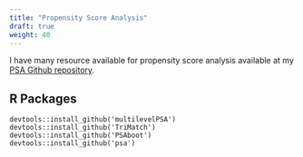 ```yaml
---
title: "Propensity Score Analysis"
draft: true
weight: 40
---
```


I have many resource available for propensity score analysis available at my [PSA Github repository](https://github.com/jbryer/psa).

## R Packages


```
devtools::install_github('multilevelPSA')
devtools::install_github('TriMatch')
devtools::install_github('PSAboot')
devtools::install_github('psa')
```
